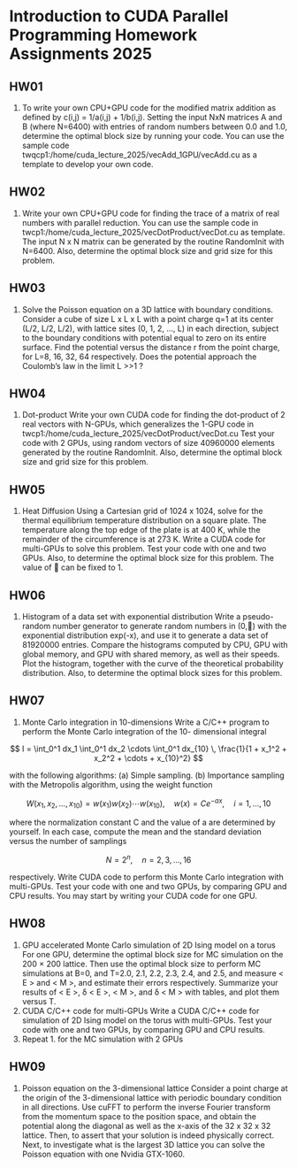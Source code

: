 # Introduction to CUDA Parallel Programming Homework Assignments 2025

## HW01

1. To write your own CPU+GPU code for the modified matrix addition as
defined by c(i,j) = 1/a(i,j) + 1/b(i,j). Setting the input NxN matrices A
and B (where N=6400) with entries of random numbers between 0.0
and 1.0, determine the optimal block size by running your code. You
can use the sample code
twqcp1:/home/cuda_lecture_2025/vecAdd_1GPU/vecAdd.cu as a
template to develop your own code.

## HW02

1. Write your own CPU+GPU code for finding the trace of a matrix of
real numbers with parallel reduction. You can use the sample code in
twcp1:/home/cuda_lecture_2025/vecDotProduct/vecDot.cu
as template. The input N x N matrix can be generated by the routine
RandomInit with N=6400. Also, determine the optimal block size and
grid size for this problem.

## HW03

1. Solve the Poisson equation on a 3D lattice with boundary conditions.
Consider a cube of size L x L x L with a point charge q=1 at its center
(L/2, L/2, L/2), with lattice sites (0, 1, 2, ..., L) in each direction, subject
to the boundary conditions with potential equal to zero on its entire
surface. Find the potential versus the distance r from the point
charge, for L=8, 16, 32, 64 respectively.
Does the potential approach the Coulomb’s law in the limit L >>1 ?

## HW04

1. Dot-product
Write your own CUDA code for finding the dot-product of 2 real
vectors with N-GPUs, which generalizes the 1-GPU code in
twcp1:/home/cuda_lecture_2025/vecDotProduct/vecDot.cu
Test your code with 2 GPUs, using random vectors of size 40960000
elements generated by the routine RandomInit. Also, determine the
optimal block size and grid size for this problem.

## HW05

1. Heat Diffusion
Using a Cartesian grid of 1024 x 1024, solve for the thermal
equilibrium temperature distribution on a square plate. The
temperature along the top edge of the plate is at 400 K, while the
remainder of the circumference is at 273 K. Write a CUDA code for
multi-GPUs to solve this problem. Test your code with one and two
GPUs. Also, to determine the optimal block size for this problem. The
value of  can be fixed to 1.

## HW06

1. Histogram of a data set with exponential distribution
Write a pseudo-random number generator to generate random
numbers in (0,) with the exponential distribution exp(-x), and use it
to generate a data set of 81920000 entries. Compare the histograms
computed by CPU, GPU with global memory, and GPU with shared
memory, as well as their speeds. Plot the histogram, together with the
curve of the theoretical probability distribution.
Also, to determine the optimal block sizes for this problem.

## HW07


1. Monte Carlo integration in 10-dimensions
Write a C/C++ program to perform the Monte Carlo integration of the 10-
dimensional integral

$$
I = \int_0^1 dx_1 \int_0^1 dx_2 \cdots \int_0^1 dx_{10} \, \frac{1}{1 + x_1^2 + x_2^2 + \cdots + x_{10}^2}
$$

with the following algorithms:
(a) Simple sampling.
(b) Importance sampling with the Metropolis algorithm, using the weight function

$$
W(x_1, x_2, \ldots, x_{10}) = w(x_1) w(x_2) \cdots w(x_{10}), \quad w(x) = Ce^{-a x}, \quad i = 1, \ldots, 10
$$


where the normalization constant C and the value of a are determined by yourself.
In each case, compute the mean and the standard deviation versus the number
of samplings

$$
N = 2^n, \quad n = 2, 3, \ldots, 16
$$

respectively.
Write CUDA code to perform this Monte Carlo integration with multi-GPUs. Test your
code with one and two GPUs, by comparing GPU and CPU results. You may start by
writing your CUDA code for one GPU.


## HW08

1. GPU accelerated Monte Carlo simulation of 2D Ising model on a torus
For one GPU, determine the optimal block size for MC simulation on the
200 × 200 lattice. Then use the optimal block size to perform MC simulations at
B=0, and T=2.0, 2.1, 2.2, 2.3, 2.4, and 2.5, and measure < E > and < M >, and
estimate their errors respectively. Summarize your results of < E >, δ < E >,
< M >, and δ < M > with tables, and plot them versus T.
2. CUDA C/C++ code for multi-GPUs
Write a CUDA C/C++ code for simulation of 2D Ising model on the torus with
multi-GPUs. Test your code with one and two GPUs, by comparing GPU and CPU
results.
3. Repeat 1. for the MC simulation with 2 GPUs

## HW09

1. Poisson equation on the 3-dimensional lattice
Consider a point charge at the origin of the 3-dimensional lattice with periodic
boundary condition in all directions. Use cuFFT to perform the inverse Fourier
transform from the momentum space to the position space, and obtain the
potential along the diagonal as well as the x-axis of the 32 x 32 x 32 lattice.
Then, to assert that your solution is indeed physically correct.
Next, to investigate what is the largest 3D lattice you can solve the Poisson
equation with one Nvidia GTX-1060.
